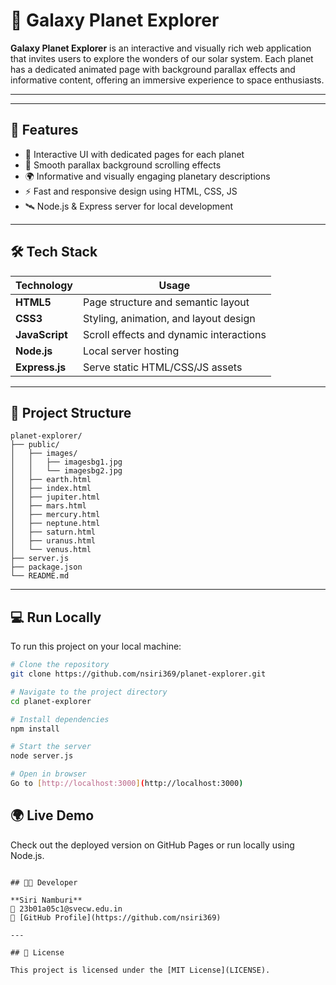 # 🌌 Galaxy Planet Explorer

**Galaxy Planet Explorer** is an interactive and visually rich web application that invites users to explore the wonders of our solar system. Each planet has a dedicated animated page with background parallax effects and informative content, offering an immersive experience to space enthusiasts.

---


---

## 🌟 Features

- 🔭 Interactive UI with dedicated pages for each planet
- 🎨 Smooth parallax background scrolling effects
- 🌍 Informative and visually engaging planetary descriptions
- ⚡ Fast and responsive design using HTML, CSS, JS
- 🛰️ Node.js & Express server for local development

---

## 🛠️ Tech Stack

| Technology     | Usage                                  |
|----------------|------------------------------------------|
| **HTML5**      | Page structure and semantic layout       |
| **CSS3**       | Styling, animation, and layout design    |
| **JavaScript** | Scroll effects and dynamic interactions  |
| **Node.js**    | Local server hosting                     |
| **Express.js** | Serve static HTML/CSS/JS assets          |

---

## 📁 Project Structure

```
planet-explorer/
├── public/
│   ├── images/
│   │   ├── imagesbg1.jpg
│   │   └── imagesbg2.jpg
│   ├── earth.html
│   ├── index.html
│   ├── jupiter.html
│   ├── mars.html
│   ├── mercury.html
│   ├── neptune.html
│   ├── saturn.html
│   ├── uranus.html
│   └── venus.html
├── server.js
├── package.json
└── README.md
```

---

## 💻 Run Locally

To run this project on your local machine:

```bash
# Clone the repository
git clone https://github.com/nsiri369/planet-explorer.git

# Navigate to the project directory
cd planet-explorer

# Install dependencies
npm install

# Start the server
node server.js

# Open in browser
Go to [http://localhost:3000](http://localhost:3000)

```
## 🌍 Live Demo

Check out the deployed version on GitHub Pages or run locally using Node.js.

```

## 👨‍💻 Developer

**Siri Namburi**  
📧 23b01a05c1@svecw.edu.in  
🔗 [GitHub Profile](https://github.com/nsiri369)

---

## 📄 License

This project is licensed under the [MIT License](LICENSE).

